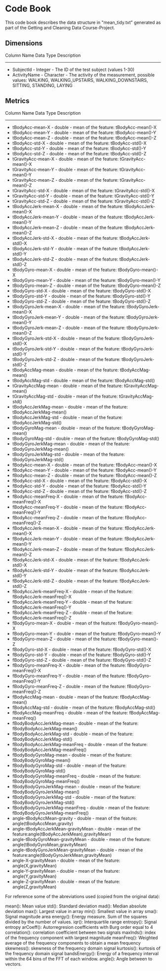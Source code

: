 # Code Book

This code book describes the data structure in "mean_tidy.txt" generated as part of the
Getting and Cleaning Data Course-Project.

## Dimensions 
Column Name                            Data Type  Description 
-------------------------------------- --------- ----------------------------------------------------------
* SubjectId                          - Integer   - The ID of the test subject (values 1-30)
* ActivityName                       - Character - The activity of the measurement, possible values:
                                       WALKING, WALKING_UPSTAIRS, WALKING_DOWNSTAIRS, SITTING, STANDING, LAYING 

## Metrics
Column Name                            Data Type  Description 
-------------------------------------- --------- ----------------------------------------------------------
* tBodyAcc-mean-X                      - double - mean of the feature: tBodyAcc-mean()-X                   
* tBodyAcc-mean-Y                      - double - mean of the feature: tBodyAcc-mean()-Y                   
* tBodyAcc-mean-Z                      - double - mean of the feature: tBodyAcc-mean()-Z                   
* tBodyAcc-std-X                       - double - mean of the feature: tBodyAcc-std()-X                    
* tBodyAcc-std-Y                       - double - mean of the feature: tBodyAcc-std()-Y                    
* tBodyAcc-std-Z                       - double - mean of the feature: tBodyAcc-std()-Z                    
* tGravityAcc-mean-X                   - double - mean of the feature: tGravityAcc-mean()-X                
* tGravityAcc-mean-Y                   - double - mean of the feature: tGravityAcc-mean()-Y                
* tGravityAcc-mean-Z                   - double - mean of the feature: tGravityAcc-mean()-Z                
* tGravityAcc-std-X                    - double - mean of the feature: tGravityAcc-std()-X                 
* tGravityAcc-std-Y                    - double - mean of the feature: tGravityAcc-std()-Y                 
* tGravityAcc-std-Z                    - double - mean of the feature: tGravityAcc-std()-Z                 
* tBodyAccJerk-mean-X                  - double - mean of the feature: tBodyAccJerk-mean()-X               
* tBodyAccJerk-mean-Y                  - double - mean of the feature: tBodyAccJerk-mean()-Y               
* tBodyAccJerk-mean-Z                  - double - mean of the feature: tBodyAccJerk-mean()-Z               
* tBodyAccJerk-std-X                   - double - mean of the feature: tBodyAccJerk-std()-X                
* tBodyAccJerk-std-Y                   - double - mean of the feature: tBodyAccJerk-std()-Y                
* tBodyAccJerk-std-Z                   - double - mean of the feature: tBodyAccJerk-std()-Z                
* tBodyGyro-mean-X                     - double - mean of the feature: tBodyGyro-mean()-X                  
* tBodyGyro-mean-Y                     - double - mean of the feature: tBodyGyro-mean()-Y                  
* tBodyGyro-mean-Z                     - double - mean of the feature: tBodyGyro-mean()-Z                  
* tBodyGyro-std-X                      - double - mean of the feature: tBodyGyro-std()-X                   
* tBodyGyro-std-Y                      - double - mean of the feature: tBodyGyro-std()-Y                   
* tBodyGyro-std-Z                      - double - mean of the feature: tBodyGyro-std()-Z                   
* tBodyGyroJerk-mean-X                 - double - mean of the feature: tBodyGyroJerk-mean()-X              
* tBodyGyroJerk-mean-Y                 - double - mean of the feature: tBodyGyroJerk-mean()-Y              
* tBodyGyroJerk-mean-Z                 - double - mean of the feature: tBodyGyroJerk-mean()-Z              
* tBodyGyroJerk-std-X                  - double - mean of the feature: tBodyGyroJerk-std()-X               
* tBodyGyroJerk-std-Y                  - double - mean of the feature: tBodyGyroJerk-std()-Y               
* tBodyGyroJerk-std-Z                  - double - mean of the feature: tBodyGyroJerk-std()-Z               
* tBodyAccMag-mean                     - double - mean of the feature: tBodyAccMag-mean()                  
* tBodyAccMag-std                      - double - mean of the feature: tBodyAccMag-std()                   
* tGravityAccMag-mean                  - double - mean of the feature: tGravityAccMag-mean()               
* tGravityAccMag-std                   - double - mean of the feature: tGravityAccMag-std()                
* tBodyAccJerkMag-mean                 - double - mean of the feature: tBodyAccJerkMag-mean()              
* tBodyAccJerkMag-std                  - double - mean of the feature: tBodyAccJerkMag-std()               
* tBodyGyroMag-mean                    - double - mean of the feature: tBodyGyroMag-mean()                 
* tBodyGyroMag-std                     - double - mean of the feature: tBodyGyroMag-std()                  
* tBodyGyroJerkMag-mean                - double - mean of the feature: tBodyGyroJerkMag-mean()             
* tBodyGyroJerkMag-std                 - double - mean of the feature: tBodyGyroJerkMag-std()              
* fBodyAcc-mean-X                      - double - mean of the feature: fBodyAcc-mean()-X                   
* fBodyAcc-mean-Y                      - double - mean of the feature: fBodyAcc-mean()-Y                   
* fBodyAcc-mean-Z                      - double - mean of the feature: fBodyAcc-mean()-Z                   
* fBodyAcc-std-X                       - double - mean of the feature: fBodyAcc-std()-X                    
* fBodyAcc-std-Y                       - double - mean of the feature: fBodyAcc-std()-Y                    
* fBodyAcc-std-Z                       - double - mean of the feature: fBodyAcc-std()-Z                    
* fBodyAcc-meanFreq-X                  - double - mean of the feature: fBodyAcc-meanFreq()-X               
* fBodyAcc-meanFreq-Y                  - double - mean of the feature: fBodyAcc-meanFreq()-Y               
* fBodyAcc-meanFreq-Z                  - double - mean of the feature: fBodyAcc-meanFreq()-Z               
* fBodyAccJerk-mean-X                  - double - mean of the feature: fBodyAccJerk-mean()-X               
* fBodyAccJerk-mean-Y                  - double - mean of the feature: fBodyAccJerk-mean()-Y               
* fBodyAccJerk-mean-Z                  - double - mean of the feature: fBodyAccJerk-mean()-Z               
* fBodyAccJerk-std-X                   - double - mean of the feature: fBodyAccJerk-std()-X                
* fBodyAccJerk-std-Y                   - double - mean of the feature: fBodyAccJerk-std()-Y                
* fBodyAccJerk-std-Z                   - double - mean of the feature: fBodyAccJerk-std()-Z                
* fBodyAccJerk-meanFreq-X              - double - mean of the feature: fBodyAccJerk-meanFreq()-X           
* fBodyAccJerk-meanFreq-Y              - double - mean of the feature: fBodyAccJerk-meanFreq()-Y           
* fBodyAccJerk-meanFreq-Z              - double - mean of the feature: fBodyAccJerk-meanFreq()-Z           
* fBodyGyro-mean-X                     - double - mean of the feature: fBodyGyro-mean()-X                  
* fBodyGyro-mean-Y                     - double - mean of the feature: fBodyGyro-mean()-Y                  
* fBodyGyro-mean-Z                     - double - mean of the feature: fBodyGyro-mean()-Z                  
* fBodyGyro-std-X                      - double - mean of the feature: fBodyGyro-std()-X                   
* fBodyGyro-std-Y                      - double - mean of the feature: fBodyGyro-std()-Y                   
* fBodyGyro-std-Z                      - double - mean of the feature: fBodyGyro-std()-Z                   
* fBodyGyro-meanFreq-X                 - double - mean of the feature: fBodyGyro-meanFreq()-X              
* fBodyGyro-meanFreq-Y                 - double - mean of the feature: fBodyGyro-meanFreq()-Y              
* fBodyGyro-meanFreq-Z                 - double - mean of the feature: fBodyGyro-meanFreq()-Z              
* fBodyAccMag-mean                     - double - mean of the feature: fBodyAccMag-mean()                  
* fBodyAccMag-std                      - double - mean of the feature: fBodyAccMag-std()                   
* fBodyAccMag-meanFreq                 - double - mean of the feature: fBodyAccMag-meanFreq()              
* fBodyBodyAccJerkMag-mean             - double - mean of the feature: fBodyBodyAccJerkMag-mean()          
* fBodyBodyAccJerkMag-std              - double - mean of the feature: fBodyBodyAccJerkMag-std()           
* fBodyBodyAccJerkMag-meanFreq         - double - mean of the feature: fBodyBodyAccJerkMag-meanFreq()      
* fBodyBodyGyroMag-mean                - double - mean of the feature: fBodyBodyGyroMag-mean()             
* fBodyBodyGyroMag-std                 - double - mean of the feature: fBodyBodyGyroMag-std()              
* fBodyBodyGyroMag-meanFreq            - double - mean of the feature: fBodyBodyGyroMag-meanFreq()         
* fBodyBodyGyroJerkMag-mean            - double - mean of the feature: fBodyBodyGyroJerkMag-mean()         
* fBodyBodyGyroJerkMag-std             - double - mean of the feature: fBodyBodyGyroJerkMag-std()          
* fBodyBodyGyroJerkMag-meanFreq        - double - mean of the feature: fBodyBodyGyroJerkMag-meanFreq()     
* angle-tBodyAccMean-gravity           - double - mean of the feature: angle(tBodyAccMean,gravity)         
* angle-tBodyAccJerkMean-gravityMean   - double - mean of the feature:angle(tBodyAccJerkMean),gravityMean) 
* angle-tBodyGyroMean-gravityMean      - double - mean of the feature: angle(tBodyGyroMean,gravityMean)    
* angle-tBodyGyroJerkMean-gravityMean  - double - mean of the feature:angle(tBodyGyroJerkMean,gravityMean) 
* angle-X-gravityMean                  - double - mean of the feature: angle(X,gravityMean)                
* angle-Y-gravityMean                  - double - mean of the feature: angle(Y,gravityMean)                
* angle-Z-gravityMean                  - double - mean of the feature: angle(Z,gravityMean)                


For reference some of the abreviations used (copied from the original data):

mean(): Mean value
std(): Standard deviation
mad(): Median absolute deviation 
max(): Largest value in array
min(): Smallest value in array
sma(): Signal magnitude area
energy(): Energy measure. Sum of the squares divided by the number of values. 
iqr(): Interquartile range 
entropy(): Signal entropy
arCoeff(): Autorregresion coefficients with Burg order equal to 4
correlation(): correlation coefficient between two signals
maxInds(): index of the frequency component with largest magnitude
meanFreq(): Weighted average of the frequency components to obtain a mean frequency
skewness(): skewness of the frequency domain signal 
kurtosis(): kurtosis of the frequency domain signal 
bandsEnergy(): Energy of a frequency interval within the 64 bins of the FFT of each window.
angle(): Angle between to vectors.

